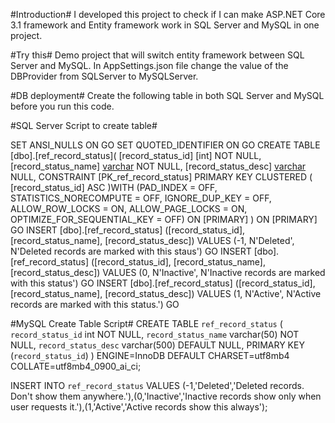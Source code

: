 #Introduction#
I developed this project to check if I can make ASP.NET Core 3.1 framework and Entity framework work in SQL Server and MySQL in one project.

#Try this#
Demo project that will switch entity framework between SQL Server and MySQL.
In AppSettings.json file change the value of the DBProvider from SQLServer to MySQLServer.

#DB deployment#
Create the following table in both SQL Server and MySQL before you run this code.

#SQL Server Script to create table#

SET ANSI_NULLS ON
GO
SET QUOTED_IDENTIFIER ON
GO
CREATE TABLE [dbo].[ref_record_status](
	[record_status_id] [int] NOT NULL,
	[record_status_name] [varchar](50) NOT NULL,
	[record_status_desc] [varchar](500) NULL,
 CONSTRAINT [PK_ref_record_status] PRIMARY KEY CLUSTERED 
(
	[record_status_id] ASC
)WITH (PAD_INDEX = OFF, STATISTICS_NORECOMPUTE = OFF, IGNORE_DUP_KEY = OFF, ALLOW_ROW_LOCKS = ON, ALLOW_PAGE_LOCKS = ON, OPTIMIZE_FOR_SEQUENTIAL_KEY = OFF) ON [PRIMARY]
) ON [PRIMARY]
GO
INSERT [dbo].[ref_record_status] ([record_status_id], [record_status_name], [record_status_desc]) VALUES (-1, N'Deleted', N'Deleted records are marked with this staus')
GO
INSERT [dbo].[ref_record_status] ([record_status_id], [record_status_name], [record_status_desc]) VALUES (0, N'Inactive', N'Inactive records are marked with this status')
GO
INSERT [dbo].[ref_record_status] ([record_status_id], [record_status_name], [record_status_desc]) VALUES (1, N'Active', N'Active records are marked with this status.')
GO

#MySQL Create Table Script#
CREATE TABLE `ref_record_status` (
  `record_status_id` int NOT NULL,
  `record_status_name` varchar(50) NOT NULL,
  `record_status_desc` varchar(500) DEFAULT NULL,
  PRIMARY KEY (`record_status_id`)
) ENGINE=InnoDB DEFAULT CHARSET=utf8mb4 COLLATE=utf8mb4_0900_ai_ci;

INSERT INTO `ref_record_status` VALUES (-1,'Deleted','Deleted records. Don\'t show them anywhere.'),(0,'Inactive','Inactive records show only when user requests it.'),(1,'Active','Active records show this always');
